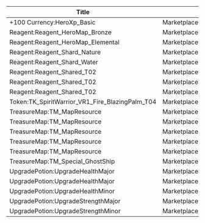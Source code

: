 | Title | Dev Name | Quantity | Currency |  Price |
| ----- | -------- | -------- | -------- |  ----- |
| +100 Currency:HeroXp_Basic | Marketplace.L02.Page02.XP.02 | 100000 | Currency:Gold | 200 |
| Reagent:Reagent_HeroMap_Bronze | Marketplace.L18.Page02.Hero.05 | 1 | Currency:Gold | 300000 |
| Reagent:Reagent_HeroMap_Elemental | Marketplace.L06.Page02.Token.10 | 6 | Currency:Gold | 35000 |
| Reagent:Reagent_Shard_Nature | Marketplace.L12.Page02.Reagent.14 | 1 | Currency:Gold | 300000 |
| Reagent:Reagent_Shard_Water | Marketplace.L17.Page02.Shard.20 | 2 | Currency:Gold | 300000 |
| Reagent:Reagent_Shared_T02 | Marketplace.L05.Page02.PowerSource.02 | 10 | Currency:Gold | 2500 |
| Reagent:Reagent_Shared_T02 | Marketplace.L10.Page02.PowerSource.05 | 15 | Currency:Gold | 2500 |
| Reagent:Reagent_Shared_T02 | Marketplace.L15.Page02.PowerSource.08 | 20 | Currency:Gold | 2500 |
| Token:TK_SpiritWarrior_VR1_Fire_BlazingPalm_T04 | Marketplace.L01.Page2.VIP5.FreeBonus.56 | 3 | Currency:Gold | 0 |
| TreasureMap:TM_MapResource | Marketplace.L03.Page02.MapFragments.02 | 3 | Currency:Gold | 20000 |
| TreasureMap:TM_MapResource | Marketplace.L07.Page02.MapFragments.06 | 5 | Currency:Gold | 20000 |
| TreasureMap:TM_MapResource | Marketplace.L11.Page02.TreasureMap.02 | 7 | Currency:Gold | 20000 |
| TreasureMap:TM_MapResource | Marketplace.L16.Page02.TreasureMap.05 | 10 | Currency:Gold | 20000 |
| TreasureMap:TM_MapResource | Marketplace.L20.Page02.Free.93 | 2 | Currency:Gold | 0 |
| TreasureMap:TM_Special_GhostShip | Marketplace.L13.Page02.MapsMisc.15 | 2 | Gems | 50 |
| UpgradePotion:UpgradeHealthMajor | Marketplace.L08.Page02.Free.27 | 6 | Currency:Gold | 0 |
| UpgradePotion:UpgradeHealthMajor | Marketplace.L09.Page02.MajorElixir.05 | 4 | Currency:Gold | 50000 |
| UpgradePotion:UpgradeHealthMinor | Marketplace.L01.Page02.Free.05 | 5 | Currency:Gold | 0 |
| UpgradePotion:UpgradeStrengthMajor | Marketplace.L14.Page02.ElixirAll.09 | 3 | Currency:Gold | 50000 |
| UpgradePotion:UpgradeStrengthMinor | Marketplace.L04.Page02.MinorElixir.07 | 4 | Currency:Gold | 4000 |
